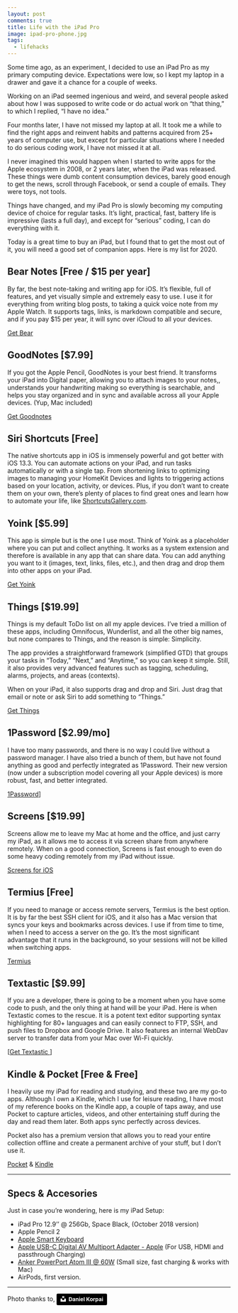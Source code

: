 ```yaml
---
layout: post
comments: true
title: Life with the iPad Pro
image: ipad-pro-phone.jpg
tags:
  - lifehacks
---
```


Some time ago, as an experiment, I decided to use an iPad Pro as my primary computing device.  Expectations were low, so I kept my laptop in a drawer and gave it a chance for a couple of weeks.

Working on an iPad seemed ingenious and weird, and several people<!--more--> asked about how I was supposed to write code or do actual work on “that thing,” to which I replied, “I have no idea.”

Four months later,  I have not missed my laptop at all.  It took me a while to find the right apps and reinvent habits and patterns acquired from 25+ years of computer use, but except for particular situations where I needed to do serious coding work, I have not missed it at all.

I never imagined this would happen when I started to write apps for the Apple ecosystem in 2008, or 2 years later, when the iPad was released. These things were dumb content consumption devices, barely good enough to get the news, scroll through Facebook, or send a couple of emails. They were toys, not tools.

Things have changed, and my iPad Pro is slowly becoming my computing device of choice for regular tasks.  It’s light, practical, fast, battery life is impressive (lasts a full day), and except for “serious” coding, I can do everything with it.  

Today is a great time to buy an iPad, but I found that to get the most out of it, you will need a good set of companion apps.  Here is my list for 2020.

## Bear Notes [Free / $15 per year]
By far, the best note-taking and writing app for iOS.  It’s flexible, full of features, and yet visually simple and extremely easy to use.  I use it for everything from writing blog posts, to taking a quick voice note from my Apple Watch.  It supports tags, links, is markdown compatible and secure, and if you pay $15 per year, it will sync over iCloud to all your devices.

[Get Bear](https://bear.app)

## GoodNotes [$7.99]
If you got the Apple Pencil, GoodNotes is your best friend.  It transforms your iPad into Digital paper, allowing you to attach images to your notes,, understands your handwriting making so everything is searchable, and helps you stay organized and in sync and available across all your Apple devices. (Yup, Mac included)

[Get Goodnotes](https://www.goodnotes.com)

## Siri Shortcuts [Free]
The native shortcuts app in iOS is immensely powerful and got better with iOS 13.3.   You can automate actions on your iPad, and run tasks automatically or with a single tap.  From shortening links to optimizing images to managing your HomeKit Devices and lights to triggering actions based on your location, activity, or devices.  Plus, if you don’t want to create them on your own, there’s plenty of places to find great ones and learn how to automate your life, like [ShortcutsGallery.com](https://shortcutsgallery.com).

## Yoink [$5.99]
This app is simple but is the one I use most.  Think of Yoink as a placeholder where you can put and collect anything.  It works as a system extension and therefore is available in any app that can share data.  You can add anything you want to it (images, text, links, files, etc.), and then drag and drop them into other apps on your iPad.  

[Get Yoink](https://eternalstorms.at/yoink/ios/)

## Things [$19.99]
Things is my default ToDo list on all my apple devices.  I’ve tried a million of these apps, including Omnifocus, Wunderlist, and all the other big names, but none compares to Things, and the reason is simple: Simplicity.  

The app provides a straightforward framework (simplified GTD) that groups your tasks in “Today,” “Next,” and “Anytime,” so you can keep it simple. Still, it also provides very advanced features such as tagging, scheduling, alarms, projects, and areas (contexts).  

When on your iPad, it also supports drag and drop and Siri.  Just drag that email or note or ask Siri to add something to “Things.”

[Get Things](https://apps.apple.com/us/app/things-3-for-ipad/id904244226)

## 1Password [$2.99/mo]
I have too many passwords, and there is no way I could live without a password manager.  I have also tried a bunch of them, but have not found anything as good and perfectly integrated as 1Password.  Their new version (now under a subscription model covering all your Apple devices) is more robust, fast, and better integrated.

[1Password](https://1password.com/sign-up/)]

## Screens [$19.99]
Screens allow me to leave my Mac at home and the office, and just carry my iPad, as it allows me to access it via screen share from anywhere remotely.  When on a good connection, Screens is fast enough to even do some heavy coding remotely from my iPad without issue.

[Screens for iOS](https://edovia.com/en/screens-ios/)

## Termius [Free]
If you need to manage or access remote servers, Termius is the best option.  It is by far the best SSH client for iOS, and it also has a Mac version that syncs your keys and bookmarks across devices.  I use if from time to time, when I need to access a server on the go.  It’s the most significant advantage that it runs in the background, so your sessions will not be killed when switching apps.

[Termius](https://termius.com)

## Textastic [$9.99]
If you are a developer, there is going to be a moment when you have some code to push, and the only thing at hand will be your iPad.  Here is when Textastic comes to the rescue.
It is a potent text editor supporting syntax highlighting for 80+ languages and can easily connect to FTP, SSH, and push files to Dropbox and Google Drive.  It also features an internal WebDav server to transfer data from your Mac over Wi-Fi quickly.

[[Get Textastic ](https://www.textasticapp.com)]

## Kindle & Pocket [Free & Free]
I heavily use my iPad for reading and studying, and these two are my go-to apps.  Although I own a Kindle, which I use for leisure reading, I have most of my reference books on the Kindle app, a couple of taps away, and use Pocket to capture articles, videos, and other entertaining stuff during the day and read them later.  Both apps sync perfectly across devices.

Pocket also has a premium version that allows you to read your entire collection offline and create a permanent archive of your stuff, but I don’t use it.

[Pocket](https://app.getpocket.com) & [Kindle](https://apps.apple.com/us/app/id302584613)

---

## Specs & Accesories
Just in case you’re wondering, here is my iPad Setup:

* iPad Pro 12.9’’ @ 256Gb, Space Black, (October 2018 version)
* Apple Pencil 2
* [Apple Smart Keyboard](https://www.apple.com/smart-keyboard/)
* [Apple USB-C Digital AV Multiport Adapter - Apple](https://www.apple.com/shop/product/MUF82AM/A/usb-c-digital-av-multiport-adapter)  (For USB, HDMI and passthrough Charging)
* [Anker PowerPort Atom III @ 60W](https://www.anker.com/products/variant/powerport-atom-iii-60w/A2613121) (Small size, fast charging & works with Mac)
* AirPods, first version.

---

Photo thanks to,
<a style="background-color:black;color:white;text-decoration:none;padding:4px 6px;font-family:-apple-system, BlinkMacSystemFont, &quot;San Francisco&quot;, &quot;Helvetica Neue&quot;, Helvetica, Ubuntu, Roboto, Noto, &quot;Segoe UI&quot;, Arial, sans-serif;font-size:12px;font-weight:bold;line-height:1.2;display:inline-block;border-radius:3px" href="https://unsplash.com/@danielkorpai?utm_medium=referral&amp;utm_campaign=photographer-credit&amp;utm_content=creditBadge" target="_blank" rel="noopener noreferrer" title="Download free do whatever you want high-resolution photos from Daniel Korpai"><span style="display:inline-block;padding:2px 3px"><svg xmlns="http://www.w3.org/2000/svg" style="height:12px;width:auto;position:relative;vertical-align:middle;top:-2px;fill:white" viewBox="0 0 32 32"><title>unsplash-logo</title><path d="M10 9V0h12v9H10zm12 5h10v18H0V14h10v9h12v-9z"></path></svg></span><span style="display:inline-block;padding:2px 3px">Daniel Korpai</span></a>